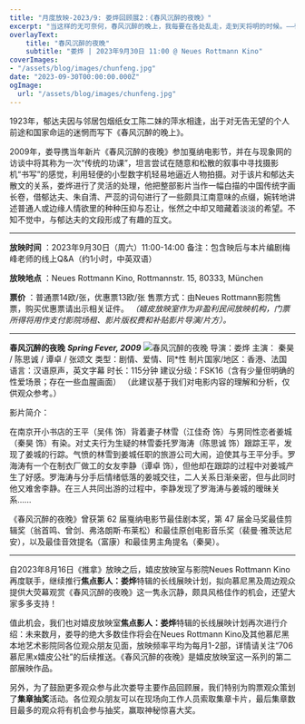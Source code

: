 ```yaml
---
title: "月度放映-2023/9: 娄烨回顾展2：《春风沉醉的夜晚》"
excerpt: "当这样的无可奈何，春风沉醉的晚上，我每要在各处乱走，走到天将明的时候。——郁达夫，一九二三年"
overlayText:
    title: "春风沉醉的夜晚"
    subtitle: "娄烨 | 2023年9月30日 11:00 @ Neues Rottmann Kino"
coverImages:
- "/assets/blog/images/chunfeng.jpg"
date: "2023-09-30T00:00:00.000Z"
ogImage:
  url: "/assets/blog/images/chunfeng.jpg"
---
```



1923年，郁达夫因与邻居包烟纸女工陈二妹的萍水相逢，出于对无告无望的个人前途和国家命运的迷惘而写下《春风沉醉的晚上》。

2009年，娄导携当年新片《春风沉醉的夜晚》参加戛纳电影节，并在与现象网的访谈中将其称为一次“传统的功课”，坦言尝试在随意和松散的叙事中寻找摄影机“书写”的感觉，利用轻便的小型数字机轻易地逼近人物拍摄。对于该片和郁达夫散文的关系，娄烨进行了灵活的处理，他把整部影片当作一幅白描的中国传统字画长卷，借郁达夫、朱自清、严蕊的词句进行了一些颇具江南意味的点缀，婉转地讲述普通人或边缘人情欲里的种种压抑与忍让，怅然之中却又暗藏着淡淡的希望。不知不觉中，与郁达夫的文段形成了有趣的互文。

---

**放映时间** ：2023年9月30日（周六）11:00-14:00
备注：包含映后与本片编剧梅峰老师的线上Q&A（约1小时，中英双语）

**放映地点** ：Neues Rottmann Kino, Rottmannstr. 15, 80333, München

**票价** ：普通票14欧/张，优惠票13欧/张
售票方式：由Neues Rottmann影院售票，购买优惠票请出示相关证件。
*（嬉皮放映室作为非盈利民间放映机构，门票所得将用作支付影院场租、影片版权费和补贴影片导演/片方）。*

---

**春风沉醉的夜晚** ***Spring Fever, 2009***
![春风沉醉的夜晚](images/chunfeng.jpg)
导演：娄烨
主演： 秦昊 / 陈思诚 / 谭卓  / 张颂文
类型：剧情、爱情、同*性
制片国家/地区：香港、法国
语言：汉语原声，英文字幕
时长：115分钟
建议分级：FSK16（含有少量但明确的性爱场景；存在一些血腥画面）  （此建议基于我们对电影内容的理解和分析，仅供观众参考。）

影片简介：

在南京开小书店的王平（吴伟 饰）背着妻子林雪（江佳奇 饰）与男同性恋者姜城（秦昊 饰）有染。对丈夫行为生疑的林雪委托罗海涛（陈思诚 饰）跟踪王平，发现了姜城的行踪。气愤的林雪到姜城任职的旅游公司大闹，迫使其与王平分手。罗海涛有一个在制衣厂做工的女友李静（谭卓 饰），但他却在跟踪的过程中对姜城产生了好感。罗海涛与分手后情绪低落的姜城交往，二人关系日渐亲密，但与此同时他又难舍李静。在三人共同出游的过程中，李静发现了罗海涛与姜城的暧昧关系......

《春风沉醉的夜晚》曾获第 62 届戛纳电影节最佳剧本奖，第 47 届金马奖最佳剪辑奖（翁首鸣、曾剑、弗洛朗斯·布莱松）和最佳原创电影音乐奖（裴曼·雅茨达尼安），以及最佳音效提名（富康）和最佳男主角提名（秦昊）。

---

自2023年8月16日《推拿》放映之后，嬉皮放映室与影院Neues Rottmann Kino再度联手，继续推行**焦点影人：娄烨**特辑的长线展映计划，拟向慕尼黑及周边观众提供大荧幕观赏《春风沉醉的夜晚》这一隽永沉静，颇具风格佳作的机会，还望大家多多支持！

值此机会，我们也对嬉皮放映室**焦点影人：娄烨**特辑的长线展映计划再次进行介绍：未来数月，娄导的绝大多数佳作将会在Neues Rottmann Kino及其他慕尼黑本地艺术影院同各位观众朋友见面，放映频率平均为每月1-2部，详情请关注“706慕尼黑x嬉皮公社”的后续推送。《春风沉醉的夜晚》是嬉皮放映室这一系列的第二部展映作品。

另外，为了鼓励更多观众参与此次娄导主要作品回顾展，我们特别为购票观众策划了**集章抽奖**活动。各位观众朋友可以在现场向工作人员索取集章卡片，最后集章数目最多的观众将有机会参与抽奖，赢取神秘惊喜大奖。